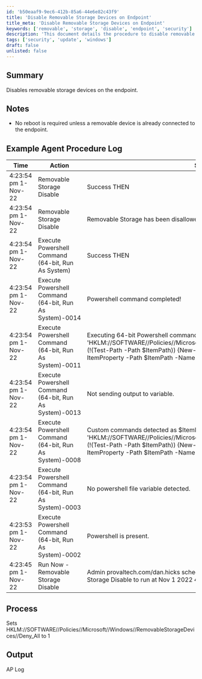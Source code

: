 ```yaml
---
id: 'b50eaaf9-9ec6-412b-85a6-44e6e82c43f9'
title: 'Disable Removable Storage Devices on Endpoint'
title_meta: 'Disable Removable Storage Devices on Endpoint'
keywords: ['removable', 'storage', 'disable', 'endpoint', 'security']
description: 'This document details the procedure to disable removable storage devices on endpoints, ensuring enhanced security by preventing unauthorized access to removable media. It includes notes on reboot requirements, example agent procedure logs, and the registry modifications necessary for implementation.'
tags: ['security', 'update', 'windows']
draft: false
unlisted: false
---
```


## Summary

Disables removable storage devices on the endpoint.

## Notes

- No reboot is required unless a removable device is already connected to the endpoint.

## Example Agent Procedure Log

| Time                     | Action                                        | Status                                    | User                         |
|--------------------------|-----------------------------------------------|-------------------------------------------|------------------------------|
| 4:23:54 pm 1-Nov-22     | Removable Storage Disable                     | Success THEN                             | provaltech.com/dan.hicks     |
| 4:23:54 pm 1-Nov-22     | Removable Storage Disable                     | Removable Storage has been disallowed on this endpoint. | provaltech.com/dan.hicks     |
| 4:23:54 pm 1-Nov-22     | Execute Powershell Command (64-bit, Run As System) | Success THEN                             | provaltech.com/dan.hicks     |
| 4:23:54 pm 1-Nov-22     | Execute Powershell Command (64-bit, Run As System)-0014 | Powershell command completed!            | provaltech.com/dan.hicks     |
| 4:23:54 pm 1-Nov-22     | Execute Powershell Command (64-bit, Run As System)-0011 | Executing 64-bit Powershell command as System: "" -command "$ItemPath = 'HKLM://SOFTWARE//Policies//Microsoft//Windows//RemovableStorageDevices';if (!(Test-Path -Path $ItemPath)) \{New-Item -Path $ItemPath -Force};Set-ItemProperty -Path $ItemPath -Name 'Deny_All' -Value 1 -Force" "" | provaltech.com/dan.hicks     |
| 4:23:54 pm 1-Nov-22     | Execute Powershell Command (64-bit, Run As System)-0013 | Not sending output to variable.          | provaltech.com/dan.hicks     |
| 4:23:54 pm 1-Nov-22     | Execute Powershell Command (64-bit, Run As System)-0008 | Custom commands detected as $ItemPath = 'HKLM://SOFTWARE//Policies//Microsoft//Windows//RemovableStorageDevices';if (!(Test-Path -Path $ItemPath)) \{New-Item -Path $ItemPath -Force};Set-ItemProperty -Path $ItemPath -Name 'Deny_All' -Value 1 -Force | provaltech.com/dan.hicks     |
| 4:23:54 pm 1-Nov-22     | Execute Powershell Command (64-bit, Run As System)-0003 | No powershell file variable detected.    | provaltech.com/dan.hicks     |
| 4:23:53 pm 1-Nov-22     | Execute Powershell Command (64-bit, Run As System)-0002 | Powershell is present.                   | provaltech.com/dan.hicks     |
| 4:23:45 pm 1-Nov-22     | Run Now - Removable Storage Disable          | Admin provaltech.com/dan.hicks scheduled procedure Run Now - Removable Storage Disable to run at Nov 1 2022 4:23 PM | provaltech.com/dan.hicks     |

## Process

Sets HKLM://SOFTWARE//Policies//Microsoft//Windows//RemovableStorageDevices//Deny_All to 1

## Output

AP Log


